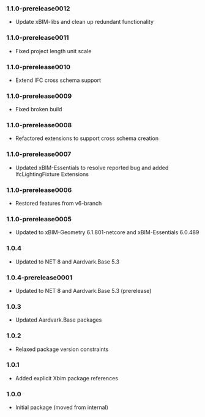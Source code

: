 ### 1.1.0-prerelease0012
- Update xBIM-libs and clean up redundant functionality

### 1.1.0-prerelease0011
- Fixed project length unit scale

### 1.1.0-prerelease0010
- Extend IFC cross schema support

### 1.1.0-prerelease0009
- Fixed broken build

### 1.1.0-prerelease0008
- Refactored extensions to support cross schema creation

### 1.1.0-prerelease0007
- Updated xBIM-Essentials to resolve reported bug and added IfcLightingFixture Extensions 

### 1.1.0-prerelease0006
- Restored features from v6-branch

### 1.1.0-prerelease0005
- Updated to xBIM-Geometry 6.1.801-netcore and xBIM-Essentials 6.0.489

### 1.0.4
- Updated to NET 8 and Aardvark.Base 5.3

### 1.0.4-prerelease0001
- Updated to NET 8 and Aardvark.Base 5.3 (prerelease)

### 1.0.3
- Updated Aardvark.Base packages

### 1.0.2
- Relaxed package version constraints

### 1.0.1
- Added explicit Xbim package references

### 1.0.0
- Initial package (moved from internal)